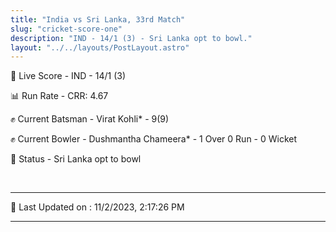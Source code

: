 ```yaml
---
title: "India vs Sri Lanka, 33rd Match"
slug: "cricket-score-one"
description: "IND - 14/1 (3) - Sri Lanka opt to bowl."
layout: "../../layouts/PostLayout.astro"
---
```


🔴 Live Score - IND - 14/1 (3)  

📊 Run Rate - CRR: 4.67  

✊ Current Batsman - Virat Kohli* - 9(9)  

✊ Current Bowler - Dushmantha Chameera* - 1 Over 0 Run - 0 Wicket  

📑 Status - Sri Lanka opt to bowl

<br />

***

📝 Last Updated on : 11/2/2023, 2:17:26 PM

***

